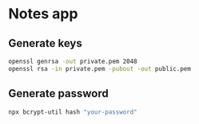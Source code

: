 # Notes app

## Generate keys

```sh
openssl genrsa -out private.pem 2048
openssl rsa -in private.pem -pubout -out public.pem
```

## Generate password

```sh
npx bcrypt-util hash "your-password"
```
